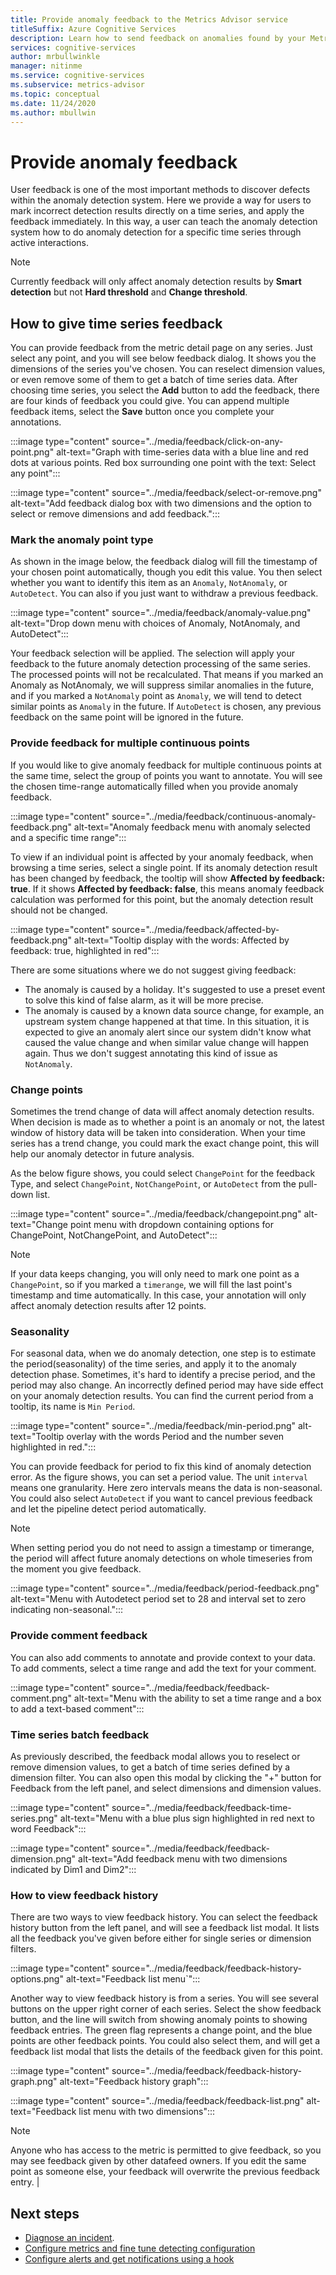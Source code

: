 ```yaml
---
title: Provide anomaly feedback to the Metrics Advisor service
titleSuffix: Azure Cognitive Services
description: Learn how to send feedback on anomalies found by your Metrics Advisor instance, and tune the results. 
services: cognitive-services
author: mrbullwinkle
manager: nitinme
ms.service: cognitive-services
ms.subservice: metrics-advisor
ms.topic: conceptual
ms.date: 11/24/2020
ms.author: mbullwin
---
```


# Provide anomaly feedback

User feedback is one of the most important methods to discover defects within the anomaly detection system. Here we provide a way for users to mark incorrect detection results directly on a time series, and apply the feedback immediately. In this way, a user can teach the anomaly detection system how to do anomaly detection for a specific time series through active interactions. 

> [!NOTE]
> Currently feedback will only affect anomaly detection results by **Smart detection** but not **Hard threshold** and **Change threshold**.

## How to give time series feedback

You can provide feedback from the metric detail page on any series. Just select any point, and you will see below feedback dialog. It shows you the dimensions of the series you've chosen. You can reselect dimension values, or even remove some of them to get a batch of time series data. After choosing time series, you select the **Add** button to add the feedback, there are four kinds of feedback you could give. You can append multiple feedback items, select the **Save** button once you complete your annotations.

:::image type="content" source="../media/feedback/click-on-any-point.png" alt-text="Graph with time-series data with a blue line and red dots at various points. Red box surrounding one point with the text: Select any point":::

:::image type="content" source="../media/feedback/select-or-remove.png" alt-text="Add feedback dialog box with two dimensions and the option to select or remove dimensions and add feedback.":::

### Mark the anomaly point type

As shown in the image below, the feedback dialog will fill the timestamp of your chosen point automatically, though you edit this value. You then select whether you want to identify this item as an `Anomaly`, `NotAnomaly`, or `AutoDetect`. You can also  if you just want to withdraw a previous feedback.


:::image type="content" source="../media/feedback/anomaly-value.png" alt-text="Drop down menu with choices of Anomaly, NotAnomaly, and AutoDetect":::

Your feedback selection will be applied. The selection will apply your feedback to the future anomaly detection processing of the same series. The processed points will not be recalculated. That means if you marked an Anomaly as NotAnomaly, we will suppress similar anomalies in the future, and if you marked a `NotAnomaly` point as `Anomaly`, we will tend to detect similar points as `Anomaly` in the future. If `AutoDetect` is chosen, any previous feedback on the same point will be ignored in the future.

### Provide feedback for multiple continuous points 

If you would like to give anomaly feedback for multiple continuous points at the same time, select the group of points you want to annotate. You will see the chosen time-range automatically filled when you provide anomaly feedback.

:::image type="content" source="../media/feedback/continuous-anomaly-feedback.png" alt-text="Anomaly feedback menu with anomaly selected and a specific time range":::

To view if an individual point is affected by your anomaly feedback, when browsing a time series, select a single point. If its anomaly detection result has been changed by feedback, the tooltip will show **Affected by feedback: true**. If it shows **Affected by feedback: false**, this means anomaly feedback calculation was performed for this point, but the anomaly detection result should not be changed.

:::image type="content" source="../media/feedback/affected-by-feedback.png" alt-text="Tooltip display with the words: Affected by feedback: true, highlighted in red":::

There are some situations where we do not suggest giving feedback:

- The anomaly is caused by a holiday. It's suggested to use a preset event to solve this kind of false alarm, as it will be more precise.
- The anomaly is caused by a known data source change, for example, an upstream system change happened at that time. In this situation, it is expected to give an anomaly alert since our system didn't know what caused the value change and when similar value change will happen again. Thus we don't suggest annotating this kind of issue as `NotAnomaly`.

### Change points

Sometimes the trend change of data will affect anomaly detection results. When decision is made as to whether a point is an anomaly or not, the latest window of history data will be taken into consideration. When your time series has a trend change, you could mark the exact change point, this will help our anomaly detector in future analysis.

As the below figure shows, you could select `ChangePoint` for the feedback Type, and select `ChangePoint`, `NotChangePoint`, or `AutoDetect` from the pull-down list.

:::image type="content" source="../media/feedback/changepoint.png" alt-text="Change point menu with dropdown containing options for ChangePoint, NotChangePoint, and AutoDetect":::

> [!NOTE]
> If your data keeps changing, you will only need to mark one point as a `ChangePoint`, so if you marked a `timerange`, we will fill the last point's timestamp and time automatically. In this case, your annotation will only affect anomaly detection results after 12 points.

### Seasonality

For seasonal data, when we do anomaly detection, one step is to estimate the period(seasonality) of the time series, and apply it to the anomaly detection phase. Sometimes, it's hard to identify a precise period, and the period may also change. An incorrectly defined period may have side effect on your anomaly detection results. You can find the current period from a tooltip, its name is `Min Period`.

:::image type="content" source="../media/feedback/min-period.png" alt-text="Tooltip overlay with the words Period and the number seven highlighted in red.":::

You can provide feedback for period to fix this kind of anomaly detection error. As the figure shows, you can set a period value. The unit `interval` means one granularity. Here zero intervals means the data is non-seasonal. You could also select `AutoDetect` if you want to cancel previous feedback and let the pipeline detect period automatically. 
 
> [!NOTE]
> When setting period you do not need to assign a timestamp or timerange, the period will affect future anomaly detections on whole timeseries from the moment you give feedback.


:::image type="content" source="../media/feedback/period-feedback.png" alt-text="Menu with Autodetect period set to 28 and interval set to zero indicating non-seasonal.":::

### Provide comment feedback

You can also add comments to annotate and provide context to your data. To add comments, select a time range and add the text for your comment.

:::image type="content" source="../media/feedback/feedback-comment.png" alt-text="Menu with the ability to set a time range and a box to add a text-based comment":::

### Time series batch feedback

As previously described, the feedback modal allows you to reselect or remove dimension values, to get a batch of time series defined by a dimension filter. You can also open this modal by clicking the "+" button for Feedback from the left panel, and select dimensions and dimension values.

:::image type="content" source="../media/feedback/feedback-time-series.png" alt-text="Menu with a blue plus sign highlighted in red next to word Feedback":::

:::image type="content" source="../media/feedback/feedback-dimension.png" alt-text="Add feedback menu with two dimensions indicated by Dim1 and Dim2":::

### How to view feedback history

There are two ways to view feedback history. You can select the feedback history button from the left panel, and will see a feedback list modal. It lists all the feedback you've given before either for single series or dimension filters.

:::image type="content" source="../media/feedback/feedback-history-options.png" alt-text="Feedback list menu`":::

Another way to view feedback history is from a series. You will see several buttons on the upper right corner of each series. Select the show feedback button, and the line will switch from showing anomaly points to showing feedback entries. The green flag represents a change point, and the blue points are other feedback points. You could also select them, and will get a feedback list modal that lists the details of the feedback given for this point.

:::image type="content" source="../media/feedback/feedback-history-graph.png" alt-text="Feedback history graph":::

:::image type="content" source="../media/feedback/feedback-list.png" alt-text="Feedback list menu with two dimensions":::

> [!NOTE]
> Anyone who has access to the metric is permitted to give feedback, so you may see feedback given by other datafeed owners. If you edit the same point as someone else, your feedback will overwrite the previous feedback entry.       |

## Next steps
- [Diagnose an incident](diagnose-incident.md).
- [Configure metrics and fine tune detecting configuration](configure-metrics.md)
- [Configure alerts and get notifications using a hook](../how-tos/alerts.md)